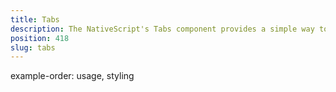 ```yaml
---
title: Tabs
description: The NativeScript's Tabs component provides a simple way to navigate between different views while providing common UI for both iOS and Android platforms.  The recommended scenario suitable for BottomNavigation is a mid level navigaiton with unlimited tabs and common functions.The component supports swipe gestures and preloading.
position: 418
slug: tabs
---
```


example-order: usage, styling
